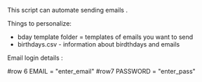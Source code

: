 This script can automate sending emails . 

Things to personalize:

- bday template folder = templates of emails you want to send 
- birthdays.csv - information about birdthdays and emails 

Email login details :

#row 6
EMAIL = "enter_email"
#row7
PASSWORD = "enter_pass"
